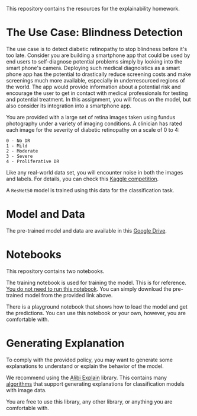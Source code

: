This repository contains the resources for the explainability homework.

# The Use Case: Blindness Detection 
The use case is to detect diabetic retinopathy to stop blindness before it's too late. Consider you are building a smartphone app that could be used by end users to self-diagnose potential problems simply by looking into the smart phone's camera. Deploying such medical diagnoistics as a smart phone app has the potential to drastically reduce screening costs and make screenings much more available, especially in underresourced regions of the world. The app would provide information about a potential risk and encourage the user to get in contact with medical professionals for testing and potential treatment. In this assignment, you will focus on the model, but also consider its integration into a smartphone app.

You are provided with a large set of retina images taken using fundus photography under a variety of imaging conditions.
A clinician has rated each image for the severity of diabetic retinopathy on a scale of 0 to 4:

```
0 - No DR
1 - Mild
2 - Moderate
3 - Severe
4 - Proliferative DR
```

Like any real-world data set, you will encounter noise in both the images and labels. 
For details, you can check this [Kaggle competition](https://www.kaggle.com/c/aptos2019-blindness-detection/overview).

A `ResNet50` model is trained using this data for the classification task.

# Model and Data
The pre-trained model and data are available in this [Google Drive](https://drive.google.com/drive/folders/1X_tTwEixtZdkVWrCae3LK7maP6m2wF4T?usp=drive_link).

# Notebooks
This repository contains two notebooks. 

The training notebook is used for training the model. This is for reference. <ins>You do not need to run this notebook</ins>. You can simply download the pre-trained model from the provided link above.

There is a playground notebook that shows how to load the model and get the predictions. You can use this notebook or your own, however, you are comfortable with.

# Generating Explanation
To comply with the provided policy, you may want to generate some explanations to understand or explain the behavior of the model.

We recommend using the [Alibi Explain](https://docs.seldon.io/projects/alibi/en/stable/index.html) library. This contains many [algorithms](https://docs.seldon.io/projects/alibi/en/stable/overview/algorithms.html) that support generating explanations for classification models with image data.

You are free to use this library, any other library, or anything you are comfortable with.
